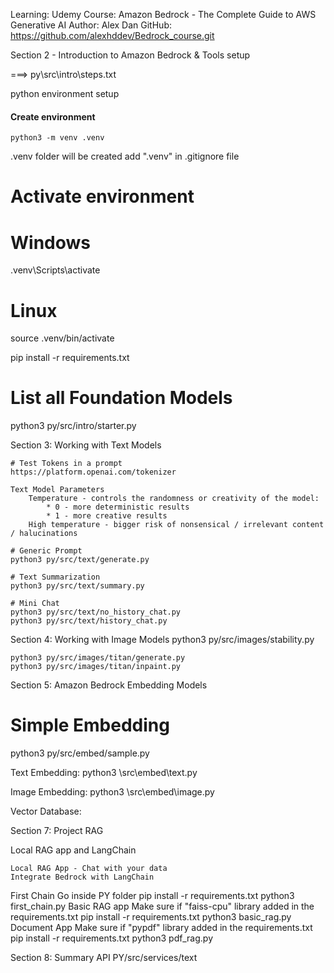 Learning: Udemy
Course: Amazon Bedrock - The Complete Guide to AWS Generative AI
Author: Alex Dan
GitHub: https://github.com/alexhddev/Bedrock_course.git


Section 2 - Introduction to Amazon Bedrock & Tools setup


===> py\src\intro\steps.txt

python environment setup

#### Create environment
```
python3 -m venv .venv
```
.venv folder will be created
add ".venv" in .gitignore file

# Activate environment
# Windows
.venv\Scripts\activate

# Linux
source .venv/bin/activate

pip install -r requirements.txt

# List all Foundation Models
python3 py/src/intro/starter.py

Section 3: Working with Text Models

	# Test Tokens in a prompt
	https://platform.openai.com/tokenizer

	Text Model Parameters
		Temperature - controls the randomness or creativity of the model:
			* 0 - more deterministic results
			* 1 - more creative results
		High temperature - bigger risk of nonsensical / irrelevant content / halucinations
		
	# Generic Prompt
	python3 py/src/text/generate.py

	# Text Summarization
	python3 py/src/text/summary.py
	
	# Mini Chat
	python3 py/src/text/no_history_chat.py
	python3 py/src/text/history_chat.py


Section 4: Working with Image Models
	python3 py/src/images/stability.py

	python3 py/src/images/titan/generate.py
	python3 py/src/images/titan/inpaint.py

Section 5: Amazon Bedrock Embedding Models

# Simple Embedding 
python3 py/src/embed/sample.py

Text Embedding:
python3 \src\embed\text.py

Image Embedding:
python3 \src\embed\image.py

Vector Database:


Section 7: Project RAG

Local RAG app and LangChain

	Local RAG App - Chat with your data
	Integrate Bedrock with LangChain
	
First Chain
	Go inside PY folder
		pip install -r requirements.txt
		python3 first_chain.py
Basic RAG app
    Make sure if "faiss-cpu" library added in the requirements.txt
	pip install -r requirements.txt
	python3 basic_rag.py
Document App
	Make sure if "pypdf" library added in the requirements.txt
	pip install -r requirements.txt
	python3 pdf_rag.py

Section 8: Summary API
PY/src/services/text

